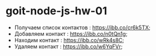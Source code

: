 # goit-node-js-hw-01

- Получаем список контактов : https://ibb.co/cr6k5TX;
- Добавляем контакт : https://ibb.co/n0tQn1g;
- Находим контакт : https://ibb.co/wRk4s8C;
- Удаляем контакт : https://ibb.co/w6YqFVr;
